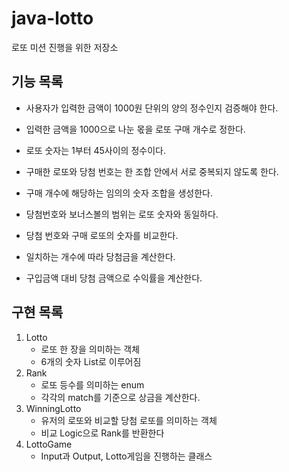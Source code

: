 # java-lotto
로또 미션 진행을 위한 저장소

## 기능 목록

- 사용자가 입력한 금액이 1000원 단위의 양의 정수인지 검증해야 한다.

- 입력한 금액을 1000으로 나눈 몫을 로또 구매 개수로 정한다.

- 로또 숫자는 1부터 45사이의 정수이다.

- 구매한 로또와 당첨 번호는 한 조합 안에서 서로 중복되지 않도록 한다.

- 구매 개수에 해당하는 임의의 숫자 조합을 생성한다.

- 당첨번호와 보너스볼의 범위는 로또 숫자와 동일하다.

- 당첨 번호와 구매 로또의 숫자를 비교한다.

- 일치하는 개수에 따라 당첨금을 계산한다.

- 구입금액 대비 당첨 금액으로 수익률을 계산한다.

## 구현 목록
 1. Lotto
    - 로또 한 장을 의미하는 객체
    - 6개의 숫자 List로 이루어짐
2. Rank
    - 로또 등수를 의미하는 enum
    - 각각의 match를 기준으로 상금을 계산한다.
3. WinningLotto
    - 유저의 로또와 비교할 당첨 로또를 의미하는 객체
    - 비교 Logic으로 Rank를 반환한다
4. LottoGame
    - Input과 Output, Lotto게임을 진행하는 클래스